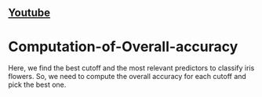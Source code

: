 
## [Youtube](https://www.youtube.com/watch?v=Px8buaGW3cM)

# Computation-of-Overall-accuracy
Here, we find the best cutoff and the most relevant predictors to classify iris flowers. So, we need to compute the overall accuracy for each cutoff and pick the best one.
